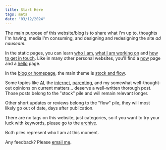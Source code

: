 ```yaml
---
title: Start Here
tags: meta
date: "03/12/2024"
---
```


The main purpose of this website/blog is to share what I'm up to, thoughts I'm having, media I'm consuming, and designing and redesigning the site <em>ad nauseam</em>.

In the static pages, you can learn <a href="https://www.carlosrodrigo.com/about/">who I am</a>, <a href="https://www.carlosrodrigo.com/work/">what I am working on</a> and <a href="https://www.carlosrodrigo.com/contact/">how to get in touch</a>. Like in many other personal websites, you'll find a <a href="https://www.carlosrodrigo.com/now/">now</a> page and a <a href="/hello">hello</a> page.

In the <a href="/">blog or homepage</a>, the main theme is <a href="https://snarkmarket.com/2010/4890/">stock and flow</a>. 

Some topics like <a href="/category/ai">AI</a>, the <a href="/category/internet">internet</a>, <a href="/category/parenting">parenting</a>, and my somewhat well-thought-out opinions on current matters... deserve a well-written thorough post. Those posts belong to the "stock" pile and will remain relevant longer. 

Other short updates or reviews belong to the "flow" pile, they will most likely go out of date, days after publication.

There are no tags on this website, just categories, so if you want to try your luck with keywords, please go to the <a href="https://www.carlosrodrigo.com/archive/">archive</a>.

Both piles represent who I am at this moment.

Any feedback? Please <a href="https://www.carlosrodrigo.com/contact/">email me</a>.